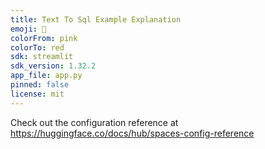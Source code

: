 ```yaml
---
title: Text To Sql Example Explanation
emoji: 👀
colorFrom: pink
colorTo: red
sdk: streamlit
sdk_version: 1.32.2
app_file: app.py
pinned: false
license: mit
---
```


Check out the configuration reference at https://huggingface.co/docs/hub/spaces-config-reference
